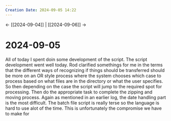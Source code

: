 ```yaml
---
Creation Date: 2024-09-05 14:22
---
```


<- [[2024-09-04]] | [[2024-09-06]]  ->

# 2024-09-05
All of today I spent doin some development of the script. The script development went well today. Rod clarified somethings for me in the terms that the different ways of recognizing if things should be transferred should be more on an OR style process where the system chooses which case to process based on what files are in the directory or what the user specifies. So then depending on the case the script will jump to the required spot for processing. Then do the appropriate task to complete the zipping and moving process. Again as mentioned in an earlier log, the date handling part is the most difficult. The batch file script is really terse so the language is hard to use alot of the time. This is unfortunately the compromise we have to make for 